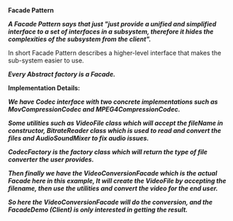 **Facade Pattern**

**_A Facade Pattern says that just "just provide a unified and simplified interface to a set of interfaces in a subsystem, therefore it hides the complexities of the subsystem from the client"._**

In short Facade Pattern describes a higher-level interface that makes the sub-system easier to use.

**_Every Abstract factory is a Facade._**

**Implementation Details:**

**_We have Codec interface with two concrete implementations such as MovCompressionCodec and MPEG4CompressionCodec._**

**_Some utilities such as VideoFile class which will accept the fileName in constructor, BitrateReader class which is used to read and convert the files and AudioSoundMixer to fix audio issues._**

**_CodecFactory is the factory class which will return the type of file converter the user provides._**

**_Then finally we have the VideoConversionFacade which is the actual Facade here in this example, It will create the VideoFile by accepting the filename, then use the utilities and convert the video for the end user._**

**_So here the VideoConversionFacade will do the conversion, and the FacadeDemo (Client) is only interested in getting the result._**

